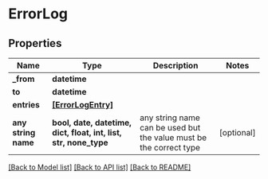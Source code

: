# ErrorLog


## Properties
Name | Type | Description | Notes
------------ | ------------- | ------------- | -------------
**_from** | **datetime** |  | 
**to** | **datetime** |  | 
**entries** | [**[ErrorLogEntry]**](ErrorLogEntry.md) |  | 
**any string name** | **bool, date, datetime, dict, float, int, list, str, none_type** | any string name can be used but the value must be the correct type | [optional]

[[Back to Model list]](../README.md#documentation-for-models) [[Back to API list]](../README.md#documentation-for-api-endpoints) [[Back to README]](../README.md)


